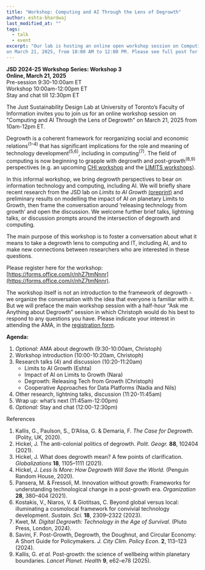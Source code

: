 ```yaml
---
title: "Workshop: Computing and AI Through the Lens of Degrowth"
author: eshta-bhardwaj
last_modified_at: ""
tags:
  - talk
  - event
excerpt: "Our lab is hosting an online open workshop session on Computing and AI Through the Lens of Degrowth 
on March 21, 2025, from 10:00 AM to 12:00 PM. Please see full post for details."
---
```

**JSD 2024-25 Workshop Series: Workshop 3**\
**Online, March 21, 2025**\
Pre-session 9:30-10:00am ET\
Workshop 10:00am-12:00pm ET\
Stay and chat till 12:30pm ET

The Just Sustainability Design Lab at University of Toronto’s Faculty of Information 
invites you to join us for an online workshop session on "Computing and AI Through the Lens of Degrowth" 
on March 21, 2025 from 10am-12pm ET. 

Degrowth is a coherent framework for reorganizing social and economic relations<sup>(1–4)</sup> that 
has significant implications for the role and meaning of technology development<sup>(5,6)</sup>, including in computing<sup>(7)</sup>. 
The field of computing is now beginning to grapple with degrowth and post-growth<sup>(8,9)</sup> perspectives (e.g. an upcoming 
[CHI workshop](https://pointed-waterlily-f95.notion.site/Advancing-Post-growth-HCI-15dec6ab184b809b8692ec6a3d578089) 
and the [LIMITS workshops](https://computingwithinlimits.org/2025/)).

In this informal workshop, we bring degrowth perspectives to bear on information technology and computing, 
including AI. We will briefly share recent research from the JSD lab on *Limits to AI Growth* [(preprint)](https://arxiv.org/abs/2501.17980v1) and 
preliminary results on modelling the impact of AI *on* planetary Limits to Growth, then frame the conversation 
around ‘releasing technology from growth’ and open the discussion. We welcome further brief talks, lightning talks, 
or discussion prompts around the intersection of degrowth and computing.

The main purpose of this workshop is to foster a conversation about what it means to take a degrowth 
lens to computing and IT, including AI, and to make new connections between researchers who are 
interested in these questions. 

Please register here for the workshop: [https://forms.office.com/r/nhZ7tmNnnr](https://forms.office.com/r/nhZ7tmNnnr).

The workshop itself is not an introduction to the framework of degrowth - we organize the 
conversation with the idea that everyone is familiar with it. But we will preface the main workshop 
session with a half-hour “Ask me Anything about Degrowth” session in which Christoph would do his best to 
respond to any questions you have. Please indicate your interest in attending the AMA, in the [registration form](https://forms.office.com/r/nhZ7tmNnnr).


**Agenda:**
1. *Optional:* AMA about degrowth (9:30-10:00am, Christoph)
2. Workshop introduction (10:00-10:20am, Christoph)
3. Research talks (4) and discussion (10:20-11:20am)
	- Limits to AI Growth (Eshta)
	- Impact of AI on Limits to Growth (Nara)
	- Degrowth: Releasing Tech from Growth (Christoph)
	- Cooperative Approaches for Data Platforms (Nadia and Nils)
4. Other research, lightning talks, discussion (11:20-11:45am)
5. Wrap up: what’s next (11:45am-12:00pm)
6. *Optional:* Stay and chat (12:00-12:30pm)

References

1.	Kallis, G., Paulson, S., D’Alisa, G. & Demaria, F. *The Case for Degrowth.* (Polity, UK, 2020).
2.	Hickel, J. The anti-colonial politics of degrowth. *Polit. Geogr.* **88**, 102404 (2021).
3.	Hickel, J. What does degrowth mean? A few points of clarification. *Globalizations* **18**, 1105–1111 (2021).
4.	Hickel, J. *Less Is More: How Degrowth Will Save the World.* (Penguin Random House, 2020).
5.	Pansera, M. & Fressoli, M. Innovation without growth: Frameworks for understanding technological change in a post-growth era. *Organization* **28**, 380–404 (2021).
6.	Kostakis, V., Niaros, V. & Giotitsas, C. Beyond global versus local: illuminating a cosmolocal framework for convivial technology development. *Sustain. Sci.* **18**, 2309–2322 (2023).
7.	Kwet, M. *Digital Degrowth: Technology in the Age of Survival.* (Pluto Press, London, 2024).
8.	Savini, F. Post-Growth, Degrowth, the Doughnut, and Circular Economy: A Short Guide for Policymakers. *J. City Clim. Policy Econ.* **2**, 113–123 (2024).
9.	Kallis, G. *et al.* Post-growth: the science of wellbeing within planetary boundaries. *Lancet Planet. Health* **9**, e62–e78 (2025).

